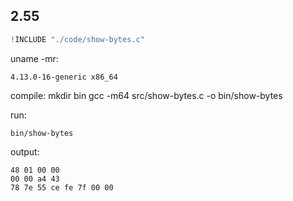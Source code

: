 ## 2.55

```c
!INCLUDE "./code/show-bytes.c"
```

uname -mr:

    4.13.0-16-generic x86_64

compile:
    mkdir bin
    gcc -m64 src/show-bytes.c -o bin/show-bytes

run:

    bin/show-bytes

output:

    48 01 00 00
    00 00 a4 43
    78 7e 55 ce fe 7f 00 00